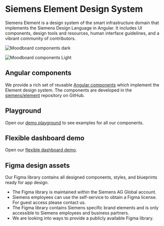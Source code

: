 # Siemens Element Design System

Siemens Element is a design system of the smart infrastructure domain
that implements the Siemens Design Language in Angular. It includes UI
components, design tools and resources, human interface guidelines, and
a vibrant community of contributors.

![Moodboard components dark](images/mood-components-dark.png)

![Moodboard components Light](images/mood-components-light.png)

## Angular components

We provide a rich set of reusable [Angular components](components/index.md)
which implement the Element design system. The components are developed in the
[siemens/element](https://github.com/siemens/element) repository on GitHub.

## Playground

Open our [demo playground](https://element.siemens.io/element-examples/#/overview)
to see examples for all our components.

## Flexible dashboard demo

Open our [flexible dashboard demo](https://element.siemens.io/dashboards-demo/).

## Figma design assets

Our Figma library contains all designed components, styles, and blueprints
ready for app design.

- The Figma library is maintained within the Siemens AG Global account.
- Siemens employees can use the self-service to obtain a Figma license. For 
  guest access please contact us.
- The Figma library contains Siemens specific brand elements and is only
  accessible to Siemens employees and business partners.
- We are looking into ways to provide a publicly available Figma library.
